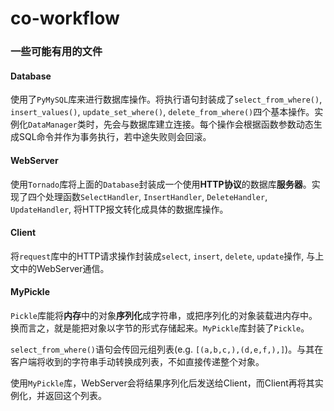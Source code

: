 # co-workflow

### 一些可能有用的文件

#### Database

使用了`PyMySQL`库来进行数据库操作。将执行语句封装成了`select_from_where()`,  `insert_values()`,  `update_set_where()`, `delete_from_where()`四个基本操作。实例化`DataManager`类时，先会与数据库建立连接。每个操作会根据函数参数动态生成SQL命令并作为事务执行，若中途失败则会回滚。

#### WebServer

使用`Tornado`库将上面的`Database`封装成一个使用**HTTP协议**的数据库**服务器**。实现了四个处理函数`SelectHandler`, `InsertHandler`, `DeleteHandler`, `UpdateHandler`, 将HTTP报文转化成具体的数据库操作。

#### Client

将`request`库中的HTTP请求操作封装成`select`, `insert`, `delete`, `update`操作, 与上文中的WebServer通信。

#### MyPickle

`Pickle`库能将**内存**中的对象**序列化**成字符串，或把序列化的对象装载进内存中。换而言之，就是能把对象以字节的形式存储起来。`MyPickle`库封装了`Pickle`。

`select_from_where()`语句会传回元组列表(e.g. `[(a,b,c,),(d,e,f,),]`)。与其在客户端将收到的字符串手动转换成列表，不如直接传递整个对象。

使用`MyPickle`库，WebServer会将结果序列化后发送给Client，而Client再将其实例化，并返回这个列表。